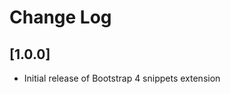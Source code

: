 # Change Log

<!-- All notable changes to the "bootstrap-v4 [year-2020]" extension will be documented in this file. -->

<!-- Check [Keep a Changelog](http://keepachangelog.com/) for recommendations on how to structure this file. -->

## [1.0.0]

- Initial release of Bootstrap 4 snippets extension
